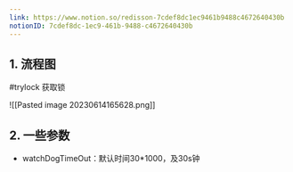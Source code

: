 ```yaml
---
link: https://www.notion.so/redisson-7cdef8dc1ec9461b9488c4672640430b
notionID: 7cdef8dc-1ec9-461b-9488-c4672640430b
---
```

## 1. 流程图
#trylock
获取锁

![[Pasted image 20230614165628.png]]
## 2. 一些参数
- watchDogTimeOut：默认时间30*1000，及30s钟